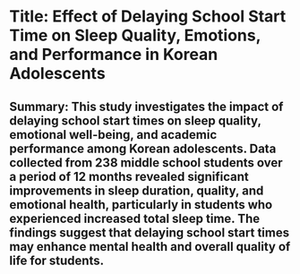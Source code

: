 # Title: Effect of Delaying School Start Time on Sleep Quality, Emotions, and Performance in Korean Adolescents

## Summary: This study investigates the impact of delaying school start times on sleep quality, emotional well-being, and academic performance among Korean adolescents. Data collected from 238 middle school students over a period of 12 months revealed significant improvements in sleep duration, quality, and emotional health, particularly in students who experienced increased total sleep time. The findings suggest that delaying school start times may enhance mental health and overall quality of life for students.